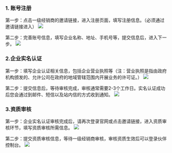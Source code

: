 ### 1. 账号注册

第一步：点击一级经销商的邀请链接，进入注册页面，填写注册信息。（必须通过邀请链接进入）
![](https://staticintl.cloudcachetci.com/yehe/backend-news/G4PV959_11.png)

第二步：完善账号信息，填写企业名称、地址、手机号等，提交信息后，进入下一步。
![](https://staticintl.cloudcachetci.com/yehe/backend-news/UCwa119_2.png)

### 2.企业实名认证

第一步：填写企业认证相关信息，包括企业营业执照等（注：营业执照是指由政府机构颁发的、允许公司在政府的地域管辖范围内开展业务的许可证。）
![](https://staticintl.cloudcachetci.com/yehe/backend-news/T85L573_3.png)

第二步：提交信息后，等待审核完成，审核通常需要2-3个工作日。实名认证成功后您会通过到邮件、短信以及站内信的方式收到通知。
![](https://staticintl.cloudcachetci.com/yehe/backend-news/hZPR385_4.png)

### 3.资质审核

第一步：企业实名认证审核完成后，请再次登录官网或点击邀请链接，进入资质审核环节，填写资质审核所需信息。
![](https://staticintl.cloudcachetci.com/yehe/backend-news/Nk4i267_5.png)

第二步：提交资质审核信息，等待一级经销商审核，审核资质生效后可以登录伙伴控制台。
![](https://staticintl.cloudcachetci.com/yehe/backend-news/xM6I708_6.png)
